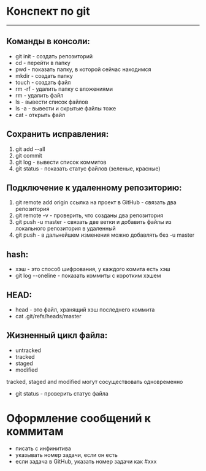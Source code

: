 # Конспект по git
---
## Команды в консоли:
- git init - создать репозиторий
- cd - перейти в папку
- pwd - показать папку, в которой сейчас находимся
- mkdir - создать папку
- touch - создать файл
- rm -rf - удалить папку с вложениями
- rm - удалить файл
- ls - вывести список файлов
- ls -a - вывести и скрытые файлы тоже 
- cat - открыть файл

## Сохранить исправления:
1. git add --all 
2. git commit
3. git log - вывести список коммитов
4. git status - показать статус файлов (зеленые, красные)

## Подключение к удаленному репозиторию:
1. git remote add origin ссылка на проект в GitHub - связать два репозитория
2. git remote -v - проверить, что созданы два репозитория
3. git push -u master - связать две ветки и добавить файлы из локального репозитория в удаленный
4. git push - в дальнейшем изменения можно добавлять без -u master

## hash:
- хэш - это способ шифрования, у каждого комита есть хэш
- git log --oneline  - показать коммиты с коротким хэшем

## HEAD:
- head - это файл, хранящий хэш последнего коммита
- cat .git/refs/heads/master

## Жизненный цикл файла:
- untracked
- tracked
- staged
- modified

tracked, staged and modified могут сосуществовать одновременно

- git status - проверить статус файла 

# Оформление сообщений к коммитам
- писать с инфинитива
- указывать номер задачи, если он есть
- если задача в GitHub, указать номер задачи как #xxx